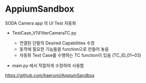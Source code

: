 # AppiumSandbox
SODA Camera app 의 UI Test 자동화

- TestCase_V1\FilterCameraTC.py
  - 연결된 단말의 Desired Capabilities 수정
  - 동작에 필요한 기능들을 function으로 만들어 놓음
  - 자동화 Test Case를 수행하는 TC function이 있음 (TC_ID_01~03)
  
- main.py 에서 적절하게 수정하여 사용함

https://github.com/haerumi/AppiumSandbox
